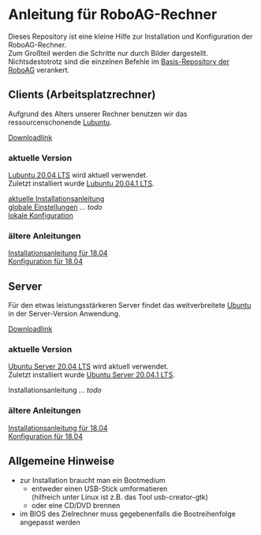 # Anleitung für RoboAG-Rechner

Dieses Repository ist eine kleine Hilfe zur Installation und Konfiguration der RoboAG-Rechner. \
Zum Großteil werden die Schritte nur durch Bilder dargestellt. \
Nichtsdestotrotz sind die einzelnen Befehle im [Basis-Repository der RoboAG](https://github.com/RoboAG/bash_roboag) verankert.

## Clients (Arbeitsplatzrechner)

Aufgrund des Alters unserer Rechner benutzen wir das ressourcenschonende [Lubuntu](https://de.wikipedia.org/wiki/Lubuntu).

[Downloadlink](https://lubuntu.me/downloads/)

### aktuelle Version
[Lubuntu 20.04 LTS](https://cdimage.ubuntu.com/lubuntu/releases/20.04/release/) wird aktuell verwendet. \
Zuletzt installiert wurde [Lubuntu 20.04.1 LTS](https://cdimage.ubuntu.com/lubuntu/releases/20.04.1/release/lubuntu-20.04.1-desktop-amd64.iso).

[aktuelle Installationsanleitung](20.04/client/1_install/README.md) \
[globale Einstellungen](20.04/client/2_setup/README.md) _... todo_ \
[lokale Konfiguration](20.04/client/3_config/README.md)

### ältere Anleitungen

[Installationsanleitung für 18.04](18.04/client/1_install/README.md) \
[Konfiguration für 18.04](18.04/client/2_setup/README.md)

## Server
Für den etwas leistungsstärkeren Server findet das weitverbreitete [Ubuntu](https://de.wikipedia.org/wiki/Ubuntu) in der Server-Version Anwendung.

[Downloadlink](https://www.ubuntu.com/download/server)

### aktuelle Version
[Ubuntu Server 20.04 LTS](https://cdimage.ubuntu.com/ubuntu/releases/20.04/release/) wird aktuell verwendet. \
Zuletzt installiert wurde [Ubuntu Server 20.04.1 LTS](https://cdimage.ubuntu.com/ubuntu/releases/20.04/release/ubuntu-20.04.1-live-server-arm64.iso).

Installationsanleitung _... todo_

### ältere Anleitungen
[Installationsanleitung für 18.04](18.04/server/1_install/README.md) \
[Konfiguration für 18.04](18.04/server/2_setup/README.md)

## Allgemeine Hinweise
* zur Installation braucht man ein Bootmedium
    * entweder einen USB-Stick umformatieren \
      (hilfreich unter Linux ist z.B. das Tool usb-creator-gtk)
    * oder eine CD/DVD brennen
* im BIOS des Zielrechner muss gegebenenfalls die Bootreihenfolge
  angepasst werden

